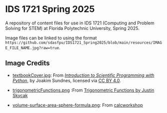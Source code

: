 # IDS 1721 Spring 2025

A repository of content files for use in IDS 1721 (Computing and Problem Solving for STEM) at Florida Polytechnic University, Spring 2025.

Image files can be linked to using the format `https://github.com/sdasfpu/IDS1721_Spring2025/blob/main/resources/IMAGE_FILE_NAME.jpg?raw=true`.

## Image Credits

* [textbookCover.jpg](https://github.com/sdasfpu/IDS1721_Spring2025/blob/main/resources/textbookCover.jpg?raw=true): From [_Introduction to Scientific Programming with Python_](https://link.springer.com/book/10.1007/978-3-030-50356-7), by Joakim Sundnes, licensed via [CC BY 4.0](https://creativecommons.org/licenses/by/4.0/).

* [trigonometricFunctions.png](https://justinmath.com/files/blog/trigonometric-functions-1.png) :From [Trigonometric Functions
by Justin Skycak](https://www.justinmath.com/trigonometric-functions/)

* [volume-surface-area-sphere-formula.png](https://calcworkshop.com/wp-content/uploads/volume-surface-area-sphere-formula.png): From [calcworkshop](https://calcworkshop.com/volume-surface-area/sphere/)
